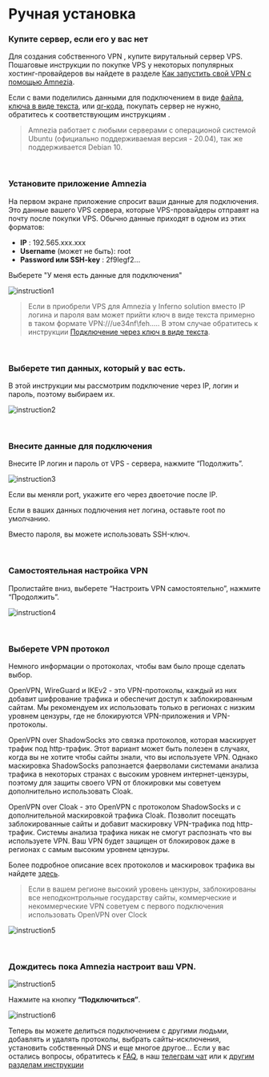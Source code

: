 # Ручная установка
### Купите сервер, если его у вас нет

Для создания собственного  VPN , купите вирутальный сервер VPS. Пошаговые инструкции по покупке VPS  у некоторых популярных хостинг-провайдеров вы найдете в разделе 
[Как запустить свой VPN с помощью Amnezia].  

Если с вами поделились данными для подключением в виде [файла], [ключа в виде текста], или [qr-кода], покупать сервер не нужно, обратитесь к соответствующим инструкциям .

> Amnezia работает с любыми серверами с операционой системой Ubuntu (официально поддерживаемая версия - 20.04), так же поддерживается Debian 10.



&nbsp;

### Установите приложение Amnezia

На первом экране приложение спросит ваши данные для подключения. Это данные вашего VPS сервера, которые VPS-провайдеры отправят на почту после покупки VPS. Обычно данные приходят в одном из этих форматов:

- **IP** : 192.565.ххx.xxx
- **Username** (может не быть): root
- **Password или SSH-key** : 2f9legf2...

Выберете "У меня есть данные для подключения" 



![instruction1](https://raw.githubusercontent.com/Aftershock669/amnezia-open-docs/master/docs/ru/instructions/02_manual-install/img/mi_ru_1.png)

> Если в приобрели VPS для Amnezia у  Inferno solution вместо IP логина и пароля вам может прийти  ключ в виде текста примерно в таком формате VPN:///ue34nf\feh.....
В этом случае  обратитесь к инструкции  [Подключение через ключ в виде текста].


&nbsp;

### Выберете  тип данных, который у вас есть.

В этой инструкции мы рассмотрим подключение через IP, логин и пароль, поэтому выбираем их.  

![instruction2](https://raw.githubusercontent.com/Aftershock669/amnezia-open-docs/master/docs/ru/instructions/02_manual-install/img/mi_ru_2.png)

&nbsp;

### Внесите данные для подключения

Внесите IP  логин и пароль от VPS - сервера, нажмите “Подолжить”.


![instruction3](https://raw.githubusercontent.com/Aftershock669/amnezia-open-docs/master/docs/ru/instructions/02_manual-install/img/mi_ru_3.png)

 Если вы меняли port, укажите его через двоеточие после IP.

 Если в ваших данных подлючения нет  логина, оставьте root по умолчанию. 

 Вместо пароля, вы можете использовать  SSH-ключ.

&nbsp;

### Самостоятельная настройка VPN

Пролистайте вниз, выберете “Настроить VPN самостоятельно”, нажмите “Продолжить”.

![instruction4](https://raw.githubusercontent.com/Aftershock669/amnezia-open-docs/master/docs/ru/instructions/02_manual-install/img/mi_ru_4.png)

&nbsp;

### Выберете VPN протокол

Немного информации о протоколах, чтобы вам было проще сделать выбор. 

OpenVPN, WireGuard и IKEv2 - это VPN-протоколы, каждый из них добавит шифрование трафика и обеспечит доступ к заблокированным сайтам.  Мы рекомендуем их использовать только в  регионах с низким уровнем цензуры, где не блокируются  VPN-приложения и VPN-протоколы.  

OpenVPN over ShadowSocks это связка протоколов, которая  маскирует трафик под http-трафик. Этот вариант  может быть полезен в случаях,  когда вы не хотите чтобы сайты  знали, что вы используете VPN.  Однако  маскировка ShadowSocks рапознается фаерволами системами анализа трафика в некоторых странах с высоким уровнем интернет-цензуры, поэтому для защиты своего VPN от блокировки  мы советуем дополнительно использовать Cloak.

OpenVPN over Cloak - это OpenVPN  с протоколом ShadowSocks и c дополнительной  маскировкой трафика   Cloak.  Позволит посещать заблокированные сайты  и добавит маскировку VPN-трафика под http-трафик. Системы анализа  трафика никак не смогут распознать что вы используете VPN.  Ваш VPN будет защищен от блокировок  даже в регионах с самым высоким уровнем цензуры.  

Более подробное описание всех протоколов и маскировок трафика вы найдете [здесь]. 

> Если в вашем регионе высокий уровень цензуры, заблокированы все неподконтрольные государству сайты, коммерческие и некоммерческие VPN советуем с первого подключения использовать OpenVPN over Clock

![instruction5](https://raw.githubusercontent.com/Aftershock669/amnezia-open-docs/master/docs/ru/instructions/02_manual-install/img/mi_ru_5.png)

&nbsp;

### Дождитесь пока Amnezia настроит ваш VPN.

![instruction5](https://raw.githubusercontent.com/Aftershock669/amnezia-open-docs/master/docs/ru/instructions/02_manual-install/img/mi_ru_6.png)

Нажмите на кнопку **“Подключиться”**.


![instruction6](https://raw.githubusercontent.com/Aftershock669/amnezia-open-docs/master/docs/ru/instructions/02_manual-install/img/mi_ru_7.png)


Теперь вы можете делиться подключением с другими людьми, добавлять и удалять  протоколы, выбрать сайты-исключения,  установить  собственный DNS и еще многое другое... 
Если у вас остались вопросы, обратитесь к [FAQ], в наш [телеграм чат] или к [другим разделам инструкции]


[Подключение через ключ в виде текста]: /about
[Как запустить свой VPN с помощью Amnezia]: /about
[здесь]: /about
[инструкции]: /about 
[FAQ]: /about 
[телеграм чат]: /about 
[другим разделам инструкции]: /about
[файла]: /about 
[ключа в виде текста]: /about 
[qr-кода]: /about 
